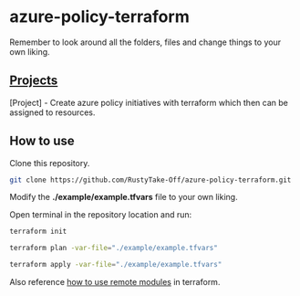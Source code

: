 # azure-policy-terraform

Remember to look around all the folders, files and change things to your own liking.

## [Projects](https://github.com/RustyTake-Off/projects)

[Project] - Create azure policy initiatives with terraform which then can be assigned to resources.

## How to use

Clone this repository.

```bash
git clone https://github.com/RustyTake-Off/azure-policy-terraform.git
```

Modify the <b>./example/example.tfvars</b> file to your own liking.

Open terminal in the repository location and run:

```bash
terraform init
```

```bash
terraform plan -var-file="./example/example.tfvars"
```

```bash
terraform apply -var-file="./example/example.tfvars"
```

Also reference [how to use remote modules](https://developer.hashicorp.com/terraform/language/modules/sources) in terraform.
